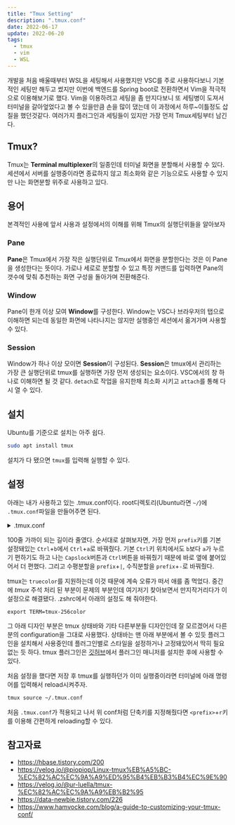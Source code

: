 ```yaml
---
title: "Tmux Setting"
description: ".tmux.conf"
date: 2022-06-17
update: 2022-06-20
tags:
  - tmux
  - vim
  - WSL
---
```


개발을 처음 배울때부터 WSL을 세팅해서 사용했지만 VSC를 주로 사용하다보니 기본적인 세팅만 해두고 썼지만 이번에 백엔드를 Spring boot로 전환하면서 Vim을 적극적으로 이용해보기로 했다.
Vim을 이용하려고 세팅을 좀 만지다보니 또 세팅병이 도져서 터미널을 갈아엎었다고 볼 수 있을만큼 손을 많이 댔는데 이 과정에서 하루~이틀정도 삽질을 했던것같다.
여러가지 플러그인과 세팅들이 있지만 가장 먼저 Tmux세팅부터 남긴다.

## Tmux?

Tmux는 **Terminal multiplexer**의 일종인데 터미널 화면을 분할해서 사용할 수 있다.
세션에서 서버를 실행중이라면 종료하지 않고 최소화와 같은 기능으로도 사용할 수 있지만 나는 화면분할 위주로 사용하고 있다.

## 용어

본격적인 사용에 앞서 사용과 설정에서의 이해를 위해 Tmux의 실행단위들을 알아보자

### Pane

**Pane**은 Tmux에서 가장 작은 실행단위로 Tmux에서 화면을 분할한다는 것은 이 Pane을 생성한다는 뜻이다.
가로나 세로로 분할할 수 있고 특정 커맨드를 입력하면 Pane의 갯수에 맞춰 추천하는 화면 구성을 돌아가며 전환해준다.

### Window

Pane이 한개 이상 모여 **Window**를 구성한다.
Window는 VSC나 브라우저의 탭으로 이해하면 되는데 동일한 화면에 나타나지는 않지만 실행중인 세션에서 옮겨가며 사용할 수 있다.

### Session

Window가 하나 이상 모이면 **Session**이 구성된다.
**Session**은 tmux에서 관리하는 가장 큰 실행단위로 tmux를 실행하면 가장 먼저 생성되는 요소이다.
VSC에서의 창 하나로 이해하면 될 것 같다.
`detach`로 작업을 유지한채 최소화 시키고 `attach`를 통해 다시 열 수 있다.

## 설치

Ubuntu를 기준으로 설치는 아주 쉽다.

```bash
sudo apt install tmux
```

설치가 다 됐으면 `tmux`를 입력해 실행할 수 있다.

## 설정

아래는 내가 사용하고 있는 .tmux.conf이다.
root디렉토리(Ubuntu라면 `~/`)에 `.tmux.conf`파일을 만들어주면 된다.

<details>
<summary>.tmux.conf</summary>

```conf
# rmap prefix from 'C-b' to 'C-a'
unbind C-b
unbind C-Space
set-option -g prefix C-a
bind-key C-a send-prefix

# split panes using | and -
bind | split-window -h
bind - split-window -v
unbind '"'
unbind %

# reload config file
bind r source-file ~/.tmux.conf\; display-message "Config reloaded."

# switch panes using Alt-arrow without prefix
bind -n M-Left select-pane -L
bind -n M-Right select-pane -R
bind -n M-Up select-pane -U
bind -n M-Down select-pane -D

# vim setting
is_vim="ps-o state= -o comm= -t '#{pane_tty}' \
    | grep -iqE '^[^TXZ ]+ +(\\S+\\/)?g?(view|n?vim?x?)(diff)?$'"

bind-key -n C-h  if-shell  "$is_vim"  "send-keys C-h"  "select-pane -L"
bind-key -n C-j   if-shell  "$is_vim"  "send-keys C-j"   "select-pane -D"
bind-key -n C-k  if-shell  "$is_vim"  "send-keys C-k"  "select-pane -U"
bind-key -n C-l   if-shell  "$is_vim"  "send-keys C-l"   "select-pane -R"
bind-key -n C-\   if-shell  "$is_vim"  "send-keys C-\\"  "select-pane -l"

# Enable mouse control (clickable windows, panes, resizable panes)
set -g mouse on

# don't rename windows automatically
set-option -g allow-rename off

# tmux
set-option -sg escape-time 10
set-option -g default-terminal 'tmux-256color'
set-option -ga terminal-overrides ',*256col*:Tc'
set-option -g focus-events on

######################################
###########Design change##############
######################################

## loud or quiet?
set-option -g visual-activity off
set-option -g visual-bell off
set-option -g visual-silence off
set-window-option -g monitor-activity on
set-option -g bell-action none

# modes
setw -g clock-mode-colour colour5
setw -g mode-style bold
setw -g mode-style fg=colour1
setw -g mode-style bg=colour18

# panes
set -g pane-border-style bg=colour0
set -g pane-border-style fg=colour255
set -g pane-active-border-style bg=colour242
set -g pane-active-border-style fg=colour83

# statusbar
set -g status-position bottom
set -g status-justify left
set -g status-bg colour18
set -g status-fg colour137
set -g window-status-style dim
set -g status-left "#{?client_prefix,Ω,ω}"
set -g status-right "#{cpu_bg_color} CPU: #{cpu_icon} #{cpu_percentage} | #[fg=colour233,bg=colour19,bold] %d/%m #[fg=colour233,bg=colour8,bold] %H:%M:%S "
set -g status-right-length 120
set -g status-left-length 20

setw -g window-status-current-style fg=colour1
setw -g window-status-current-style bg=colour18
setw -g window-status-current-style bold
setw -g window-status-current-format ' #I#[fg=colour249]:#[fg=colour255]#W#[fg=colour248]#F '
setw -g window-status-style fg=colour9
setw -g window-status-style bg=colour18
setw -g window-status-style none
setw -g window-status-format ' #I#[fgcolour237]:#[fg=colour250]#W#[fg=colour244]#F 'e

# List of plugins
set -g @plugin 'tmux-plugins/tpm'
set -g @plugin 'tmux-plugins/tmux-sensible'
set -g @plugin 'tmux-plugins/tmux-cpu'
set -g @plugin 'egel/tmux-gruvbox'

set -g @tmux-gruvbox 'dark'

# Initialize TMUX plugin manager (keep this line at the very bottom of tmux.conf)
run '~/.tmux/plugins/tpm/tpm'
```

</details>

100줄 가까이 되는 길이라 줄였다. 순서대로 살펴보자면, 가장 먼저 `prefix`키를 기본 설정돼있는 `Ctrl`+`b`에서 `Ctrl`+`a`로 바꿔줬다.
기본 `Ctrl`키 위치에서도 `b`보다 `a`가 누르기 편하기도 하고 나는 `Capslock`버튼과 `Ctrl`버튼을 바꿔줬기 때문에 바로 옆에 붙어있어서 더 편했다.
그리고 수평분할을 `prefix`+`|`, 수직분할을 `prefix`+`-`로 바꿔줬다.

tmux는 `truecolor`를 지원하는데 이것 때문에 계속 오류가 떠서 애를 좀 먹었다.
중간에 _tmux_ 주석 처리 된 부분이 문제의 부분인데 여기저기 찾아보면서 만지작거리다가 이 설정으로 해결됐다.
.zshrc에서 아래의 설정도 해 줘야한다.

```zshrc
export TERM=tmux-256color
```

그 아래 디자인 부분은 tmux 상태바와 기타 다른부분들 디자인인데 잘 모르겠어서 다른 분의 configuration을 그대로 사용했다.
상태바는 맨 아래 부분에서 볼 수 있듯 플러그인을 설치해서 사용중인데 플러그인별로 스타일을 설정하거나 고정돼있어서 딱히 필요없는 듯 하다.
tmux 플러그인은 [깃허브](https://github.com/tmux-plugins/tpm)에서 플러그인 매니저를 설치한 후에 사용할 수 있다.

처음 설정을 했다면 저장 후 tmux를 실행하던가 이미 실행중이라면 터미널에 아래 명령어를 입력해서 reload시켜주자.

```bash
tmux source ~/.tmux.conf
```

처음 `.tmux.conf`가 적용되고 나서 위 conf처럼 단축키를 지정해줬다면 `<prefix>`+`r`키를 이용해 간편하게 reloading할 수 있다.

## 참고자료

- <https://hbase.tistory.com/200>
- <https://velog.io/@piopiop/Linux-tmux%EB%A5%BC-%EC%82%AC%EC%9A%A9%ED%95%B4%EB%B3%B4%EC%9E%90>
- <https://velog.io/@ur-luella/tmux-%EC%82%AC%EC%9A%A9%EB%B2%95>
- <https://data-newbie.tistory.com/226>
- <https://www.hamvocke.com/blog/a-guide-to-customizing-your-tmux-conf/>
